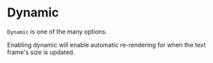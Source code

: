 # Dynamic

`Dynamic` is one of the many options.

Enabling dynamic will enable automatic re-rendering for when the text frame's size is updated.
